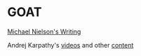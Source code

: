 # GOAT

[Michael Nielson's Writing](https://michaelnielsen.org/)

Andrej Karpathy's [videos](https://www.youtube.com/@AndrejKarpathy) and other [content](https://karpathy.ai/)

